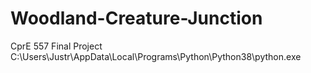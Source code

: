 # Woodland-Creature-Junction
CprE 557 Final Project
C:\Users\Justr\AppData\Local\Programs\Python\Python38\python.exe